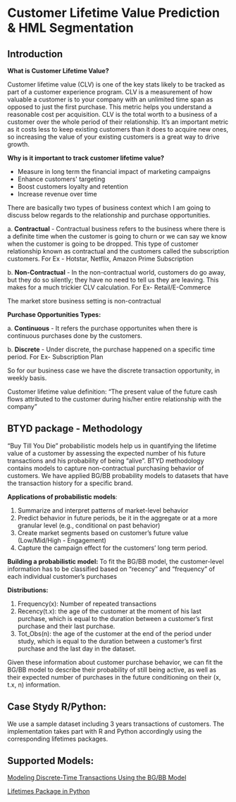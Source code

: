 # Customer Lifetime Value Prediction & HML Segmentation

## Introduction

**What is Customer Lifetime Value?**

Customer lifetime value (CLV) is one of the key stats likely to be tracked as part of a customer experience program. CLV is a measurement of how valuable a customer is to your company with an unlimited time span as opposed to just the first purchase. This metric helps you understand a reasonable cost per acquisition. CLV is the total worth to a business of a customer over the whole period of their relationship. It’s an important metric as it costs less to keep existing customers than it does to acquire new ones, so increasing the value of your existing customers is a great way to drive growth.

**Why is it important to track customer lifetime value?**

* Measure in long term the financial impact of marketing campaigns
* Enhance customers' targeting
* Boost customers loyalty and retention
* Increase revenue over time

There are basically two types of business context which I am going to discuss below regards to the relationship and purchase opportunities.

a. **Contractual** - Contractual business refers to the business where there is a definite time when the customer is going to churn or we can say we know when the customer is going to be dropped. This type of customer relationship known as contractual and the customers called the subscription customers. For Ex - Hotstar, Netflix, Amazon Prime Subscription

b. **Non-Contractual** - In the non-contractual world, customers do go away, but they do so silently; they have no need to tell us they are leaving. This makes for a much trickier CLV calculation. For Ex- Retail/E-Commerce

The market store business setting is non-contractual

**Purchase Opportunities Types:**

a. **Continuous** - It refers the purchase opportunites when there is continuous purchases done by the customers.

b. **Discrete** - Under discrete, the purchase happened on a specific time period. For Ex- Subscription Plan

So for our business case we have the discrete transaction opportunity, in weekly basis.

Customer lifetime value definition:
“The present value of the future cash flows attributed to the customer during his/her entire relationship with the company”

## BTYD package - Methodology
“Buy Till You Die” probabilistic models help us in quantifying the lifetime value of a customer by assessing the expected number of his future transactions and his probability of being “alive”. BTYD methodology contains models to capture non-contractual purchasing behavior of customers. We have applied BG/BB probability models to datasets that have the transaction history for a specific brand.

**Applications of probabilistic models**:
1. Summarize and interpret patterns of market-level behavior
2. Predict behavior in future periods, be it in the aggregate or at a more granular level (e.g., conditional on past behavior)
3. Create market segments based on customer’s future value (Low/Mid/High - Engagement)
4. Capture the campaign effect for the customers’ long term period.

**Building a probabilistic model:**
To fit the BG/BB model, the customer-level information has to be classified based on “recency” and “frequency” of each individual customer’s purchases

**Distributions:**
1. Frequency(x):  Number of repeated transactions
2. Recency(t.x): the age of the customer at the moment of his last purchase, which is equal to the duration between a customer’s first purchase and their last purchase.
3. Tot_Obs(n): the age of the customer at the end of the period under study, which is equal to the duration between a customer’s first purchase and the last day in the dataset.

Given these information about customer purchase behavior, we can fit the BG/BB model to describe their probability of still being active, as well as their expected number of purchases in the future conditioning on their (x, t.x, n) information.

## Case Stydy R/Python:

We use a sample dataset including 3 years transactions of customers.
The implementation takes part with R and Python accordingly using the corresponding lifetimes packages.

## Supported Models:

[Modeling Discrete-Time Transactions Using the BG/BB Model](https://repository.upenn.edu/cgi/viewcontent.cgi?article=1056&context=wharton_research_scholars)

[Lifetimes Package in Python](https://lifetimes.readthedocs.io/en/latest/Quickstart.html)





